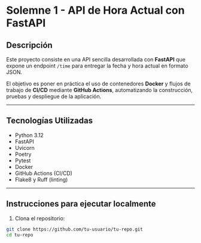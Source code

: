 # Solemne 1 - API de Hora Actual con FastAPI

## Descripción

Este proyecto consiste en una API sencilla desarrollada con **FastAPI** que expone un endpoint `/time` para entregar la fecha y hora actual en formato JSON.

El objetivo es poner en práctica el uso de contenedores **Docker** y flujos de trabajo de **CI/CD** mediante **GitHub Actions**, automatizando la construcción, pruebas y despliegue de la aplicación.

---

## Tecnologías Utilizadas

- Python 3.12
- FastAPI
- Uvicorn
- Poetry
- Pytest
- Docker
- GitHub Actions (CI/CD)
- Flake8 y Ruff (linting)

---

## Instrucciones para ejecutar localmente

1. Clona el repositorio:

```bash
git clone https://github.com/tu-usuario/tu-repo.git
cd tu-repo

